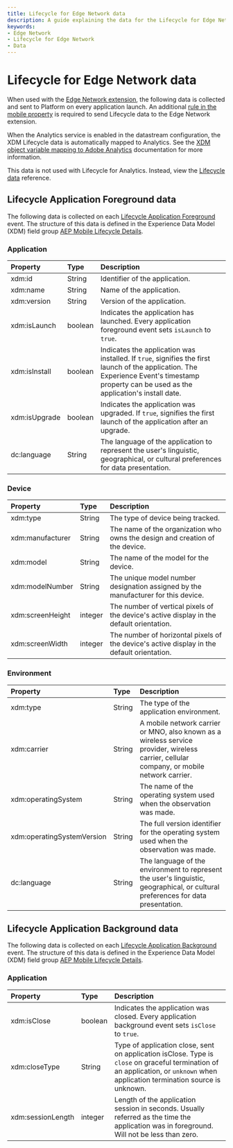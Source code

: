 ```yaml
---
title: Lifecycle for Edge Network data
description: A guide explaining the data for the Lifecycle for Edge Network mobile extension.
keywords:
- Edge Network
- Lifecycle for Edge Network
- Data
---
```


# Lifecycle for Edge Network data

When used with the [Edge Network extension](../edge-network/index.md), the following data is collected and sent to Platform on every application launch. An additional [rule in the mobile property](./index.md#configure-a-rule-to-forward-lifecycle-data-to-platform) is required to send Lifecycle data to the Edge Network extension.

When the Analytics service is enabled in the datastream configuration, the XDM Lifecycle data is automatically mapped to Analytics. See the [XDM object variable mapping to Adobe Analytics](https://experienceleague.adobe.com/en/docs/analytics/implementation/aep-edge/xdm-var-mapping) documentation for more information.

<InlineAlert variant="warning" slots="text"/>

This data is not used with Lifecycle for Analytics. Instead, view the [Lifecycle data](../../home/base/mobile-core/lifecycle/metrics.md) reference.

## Lifecycle Application Foreground data

The following data is collected on each [Lifecycle Application Foreground](../../home/base/mobile-core/lifecycle/event-reference.md#lifecycle-application-foreground) event. The structure of this data is defined in the Experience Data Model (XDM) field group [AEP Mobile Lifecycle Details](https://github.com/adobe/xdm/blob/master/docs/reference/adobe/experience/aep-mobile-lifecycle-details.schema.md).

### Application

| **Property** | **Type** | **Description** |
| :--- | :--- | :--- |
| xdm:id | String | Identifier of the application. |
| xdm:name | String | Name of the application. |
| xdm:version | String | Version of the application. |
| xdm:isLaunch | boolean | Indicates the application has launched. Every application foreground event sets `isLaunch` to `true`. |
| xdm:isInstall | boolean | Indicates the application was installed. If `true`, signifies the first launch of the application. The Experience Event's timestamp property can be used as the application's install date. |
| xdm:isUpgrade | boolean | Indicates the application was upgraded. If `true`, signifies the first launch of the application after an upgrade. |
| dc:language | String | The language of the application to represent the user's linguistic, geographical, or cultural preferences for data presentation. |

### Device

| **Property** | **Type** | **Description** |
| :--- | :--- | :--- |
| xdm:type | String | The type of device being tracked. |
| xdm:manufacturer | String | The name of the organization who owns the design and creation of the device. |
| xdm:model | String | The name of the model for the device. |
| xdm:modelNumber | String | The unique model number designation assigned by the manufacturer for this device. |
| xdm:screenHeight | integer | The number of vertical pixels of the device's active display in the default orientation. |
| xdm:screenWidth | integer | The number of horizontal pixels of the device's active display in the default orientation. |

### Environment

| **Property** | **Type** | **Description** |
| :--- | :--- | :--- |
| xdm:type | String | The type of the application environment. |
| xdm:carrier | String | A mobile network carrier or MNO, also known as a wireless service provider, wireless carrier, cellular company, or mobile network carrier. |
| xdm:operatingSystem | String | The name of the operating system used when the observation was made. |
| xdm:operatingSystemVersion | String | The full version identifier for the operating system used when the observation was made. |
| dc:language | String | The language of the environment to represent the user's linguistic, geographical, or cultural preferences for data presentation. |

## Lifecycle Application Background data

The following data is collected on each [Lifecycle Application Background](../../home/base/mobile-core/lifecycle/event-reference.md#lifecycle-application-background) event. The structure of this data is defined in the Experience Data Model (XDM) field group [AEP Mobile Lifecycle Details](https://github.com/adobe/xdm/blob/master/docs/reference/adobe/experience/aep-mobile-lifecycle-details.schema.md).

### Application

| **Property** | **Type** | **Description** |
| :--- | :--- | :--- |
| xdm:isClose | boolean | Indicates the application was closed. Every application background event sets `isClose` to `true`. |
| xdm:closeType | String | Type of application close, sent on application isClose. Type is `close` on graceful termination of an application, or `unknown` when application termination source is unknown. |
| xdm:sessionLength | integer | Length of the application session in seconds. Usually referred as the time the application was in foreground. Will not be less than zero. |

